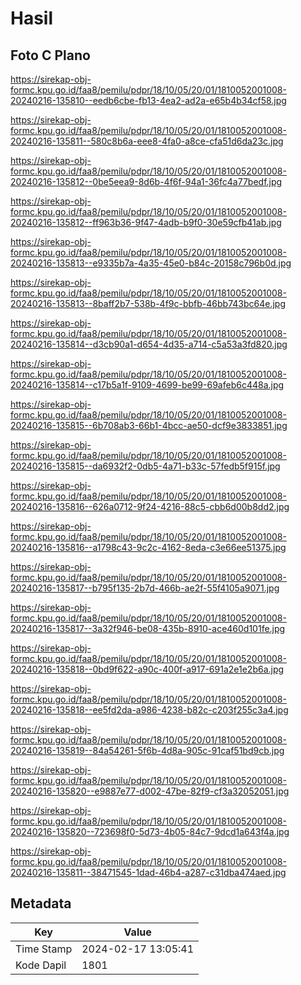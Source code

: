 # Hasil

## Foto C Plano

https://sirekap-obj-formc.kpu.go.id/faa8/pemilu/pdpr/18/10/05/20/01/1810052001008-20240216-135810--eedb6cbe-fb13-4ea2-ad2a-e65b4b34cf58.jpg

https://sirekap-obj-formc.kpu.go.id/faa8/pemilu/pdpr/18/10/05/20/01/1810052001008-20240216-135811--580c8b6a-eee8-4fa0-a8ce-cfa51d6da23c.jpg

https://sirekap-obj-formc.kpu.go.id/faa8/pemilu/pdpr/18/10/05/20/01/1810052001008-20240216-135812--0be5eea9-8d6b-4f6f-94a1-36fc4a77bedf.jpg

https://sirekap-obj-formc.kpu.go.id/faa8/pemilu/pdpr/18/10/05/20/01/1810052001008-20240216-135812--ff963b36-9f47-4adb-b9f0-30e59cfb41ab.jpg

https://sirekap-obj-formc.kpu.go.id/faa8/pemilu/pdpr/18/10/05/20/01/1810052001008-20240216-135813--e9335b7a-4a35-45e0-b84c-20158c796b0d.jpg

https://sirekap-obj-formc.kpu.go.id/faa8/pemilu/pdpr/18/10/05/20/01/1810052001008-20240216-135813--8baff2b7-538b-4f9c-bbfb-46bb743bc64e.jpg

https://sirekap-obj-formc.kpu.go.id/faa8/pemilu/pdpr/18/10/05/20/01/1810052001008-20240216-135814--d3cb90a1-d654-4d35-a714-c5a53a3fd820.jpg

https://sirekap-obj-formc.kpu.go.id/faa8/pemilu/pdpr/18/10/05/20/01/1810052001008-20240216-135814--c17b5a1f-9109-4699-be99-69afeb6c448a.jpg

https://sirekap-obj-formc.kpu.go.id/faa8/pemilu/pdpr/18/10/05/20/01/1810052001008-20240216-135815--6b708ab3-66b1-4bcc-ae50-dcf9e3833851.jpg

https://sirekap-obj-formc.kpu.go.id/faa8/pemilu/pdpr/18/10/05/20/01/1810052001008-20240216-135815--da6932f2-0db5-4a71-b33c-57fedb5f915f.jpg

https://sirekap-obj-formc.kpu.go.id/faa8/pemilu/pdpr/18/10/05/20/01/1810052001008-20240216-135816--626a0712-9f24-4216-88c5-cbb6d00b8dd2.jpg

https://sirekap-obj-formc.kpu.go.id/faa8/pemilu/pdpr/18/10/05/20/01/1810052001008-20240216-135816--a1798c43-9c2c-4162-8eda-c3e66ee51375.jpg

https://sirekap-obj-formc.kpu.go.id/faa8/pemilu/pdpr/18/10/05/20/01/1810052001008-20240216-135817--b795f135-2b7d-466b-ae2f-55f4105a9071.jpg

https://sirekap-obj-formc.kpu.go.id/faa8/pemilu/pdpr/18/10/05/20/01/1810052001008-20240216-135817--3a32f946-be08-435b-8910-ace460d101fe.jpg

https://sirekap-obj-formc.kpu.go.id/faa8/pemilu/pdpr/18/10/05/20/01/1810052001008-20240216-135818--0bd9f622-a90c-400f-a917-691a2e1e2b6a.jpg

https://sirekap-obj-formc.kpu.go.id/faa8/pemilu/pdpr/18/10/05/20/01/1810052001008-20240216-135818--ee5fd2da-a986-4238-b82c-c203f255c3a4.jpg

https://sirekap-obj-formc.kpu.go.id/faa8/pemilu/pdpr/18/10/05/20/01/1810052001008-20240216-135819--84a54261-5f6b-4d8a-905c-91caf51bd9cb.jpg

https://sirekap-obj-formc.kpu.go.id/faa8/pemilu/pdpr/18/10/05/20/01/1810052001008-20240216-135820--e9887e77-d002-47be-82f9-cf3a32052051.jpg

https://sirekap-obj-formc.kpu.go.id/faa8/pemilu/pdpr/18/10/05/20/01/1810052001008-20240216-135820--723698f0-5d73-4b05-84c7-9dcd1a643f4a.jpg

https://sirekap-obj-formc.kpu.go.id/faa8/pemilu/pdpr/18/10/05/20/01/1810052001008-20240216-135811--38471545-1dad-46b4-a287-c31dba474aed.jpg


## Metadata

| Key        | Value               |
| ---------- | ------------------- |
| Time Stamp | 2024-02-17 13:05:41 |
| Kode Dapil | 1801                |



